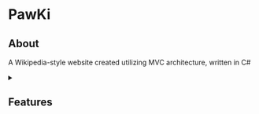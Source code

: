# PawKi

## About

A Wikipedia-style website created utilizing MVC architecture, written in C#


<details>
<summary><h2>Features</h2></summary>
  -Communication with a database; <br>
  -Different types of users: uregistered user, registered user, moderator, admisistrator;<br>
  -Articles can be added by users and edited by users, and they can be written using a markup language;<br>
  -Articles can be restricted by their author, making them unable to be edited by unauthorized users;<br>
  -A rollback function, enabling articles to go back to previous versions;<br>
  -Searching and sorting functions; <br>
  
  
</details
